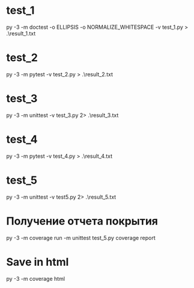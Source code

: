 # test_1
py -3 -m doctest -o ELLIPSIS -o NORMALIZE_WHITESPACE -v test_1.py > .\result_1.txt
# test_2
py -3 -m pytest -v test_2.py > .\result_2.txt
# test_3
py -3 -m unittest -v test_3.py 2> .\result_3.txt
# test_4
py -3 -m pytest -v test_4.py > .\result_4.txt
# test_5
py -3 -m unittest -v test5.py 2> .\result_5.txt
# Получение отчета покрытия
py -3 -m coverage run -m unittest test_5.py
coverage report
# Save in html
py -3 -m coverage html
